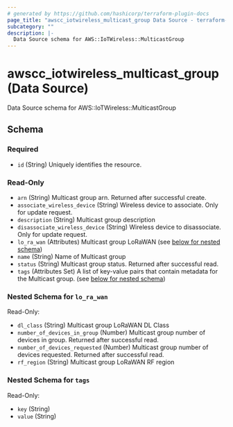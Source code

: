 ```yaml
---
# generated by https://github.com/hashicorp/terraform-plugin-docs
page_title: "awscc_iotwireless_multicast_group Data Source - terraform-provider-awscc"
subcategory: ""
description: |-
  Data Source schema for AWS::IoTWireless::MulticastGroup
---
```


# awscc_iotwireless_multicast_group (Data Source)

Data Source schema for AWS::IoTWireless::MulticastGroup



<!-- schema generated by tfplugindocs -->
## Schema

### Required

- `id` (String) Uniquely identifies the resource.

### Read-Only

- `arn` (String) Multicast group arn. Returned after successful create.
- `associate_wireless_device` (String) Wireless device to associate. Only for update request.
- `description` (String) Multicast group description
- `disassociate_wireless_device` (String) Wireless device to disassociate. Only for update request.
- `lo_ra_wan` (Attributes) Multicast group LoRaWAN (see [below for nested schema](#nestedatt--lo_ra_wan))
- `name` (String) Name of Multicast group
- `status` (String) Multicast group status. Returned after successful read.
- `tags` (Attributes Set) A list of key-value pairs that contain metadata for the Multicast group. (see [below for nested schema](#nestedatt--tags))

<a id="nestedatt--lo_ra_wan"></a>
### Nested Schema for `lo_ra_wan`

Read-Only:

- `dl_class` (String) Multicast group LoRaWAN DL Class
- `number_of_devices_in_group` (Number) Multicast group number of devices in group. Returned after successful read.
- `number_of_devices_requested` (Number) Multicast group number of devices requested. Returned after successful read.
- `rf_region` (String) Multicast group LoRaWAN RF region


<a id="nestedatt--tags"></a>
### Nested Schema for `tags`

Read-Only:

- `key` (String)
- `value` (String)
